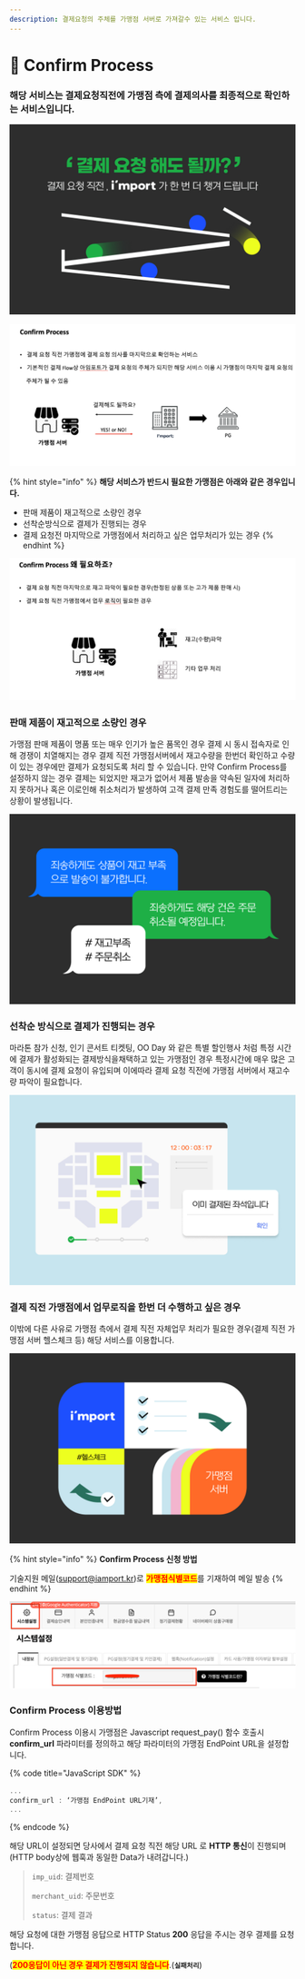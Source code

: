 ```yaml
---
description: 결제요청의 주체를 가맹점 서버로 가져갈수 있는 서비스 입니다.
---
```


# 🔏 Confirm Process

### 해당 서비스는 결제요청직전에 가맹점 측에 결제의사를 최종적으로 확인하는 서비스입니다.

![](<../.gitbook/assets/image (16) (1) (1) (2).png>)

![Confirm Process](<../.gitbook/assets/image (3) (1) (1).png>)

{% hint style="info" %}
**해당 서비스가 반드시 필요한 가맹점은 아래와 같은 경우입니다.**&#x20;

* 판매 제품이 재고적으로 소량인 경우
* 선착순방식으로 결제가 진행되는 경우
* 결제 요청전 마지막으로 가맹점에서 처리하고 싶은 업무처리가 있는 경우&#x20;
{% endhint %}

![Confirm Process](<../.gitbook/assets/image (14) (1) (1) (1) (1).png>)

### **판매 제품이 재고적으로 소량인 경우**

가맹점 판매 제품이 명품 또는 매우 인기가 높은 품목인 경우 결제 시 동시 접속자로 인해 경쟁이 치열해지는 경우 결제 직전 가맹점서버에서 재고수량을 한번더 확인하고 수량이 있는 경우에만 결제가 요청되도록 처리 할 수 있습니다. 만약 Confirm Process를 설정하지 않는 경우 결제는 되었지만 재고가 없어서 제품 발송을 약속된 일자에 처리하지 못하거나 혹은 이로인해 취소처리가 발생하여 고객 결제 만족 경험도를 떨어트리는 상황이 발생됩니다.

![](<../.gitbook/assets/image (14) (1) (1) (1).png>)

### **선착순 방식으로 결제가 진행되는 경우**

마라톤 참가 신청, 인기 콘서트 티켓팅, OO Day 와 같은 특별 할인행사 처럼 특정 시간에 결제가 활성화되는 결제방식을채택하고 있는 가맹점인 경우 특정시간에 매우 많은 고객이 동시에 결제 요청이 유입되며 이에따라 결제 요청 직전에 가맹점 서버에서 재고수량 파악이 필요합니다.

![](<../.gitbook/assets/image (4) (1) (1).png>)

### **결제 직전 가맹점에서 업무로직을 한번 더 수행하고 싶은 경우**

이밖에 다른 사유로 가맹점 측에서 결제 직전 자체업무 처리가 필요한 경우(결제 직전 가맹점 서버 헬스체크 등) 해당 서비스를 이용합니다.

![](<../.gitbook/assets/image (5) (1) (1) (1).png>)

{% hint style="info" %}
**Confirm Process 신청 방법**

기술지원 메일([support@iamport.kr](mailto:support@iamport.kr))로 <mark style="color:red;">**가맹점식별코드**</mark>를 기재하여 메일 발송
{% endhint %}

![가맹점 식별코드 확인방법](<../.gitbook/assets/image (18) (1) (1) (1) (1) (1) (1).png>)

### **Confirm Process 이용방법**

Confirm Process 이용시 가맹점은 Javascript request\_pay() 함수 호출시 **confirm\_url** 파라미터를 정의하고 해당 파라미터의 가맹점 EndPoint URL을 설정합니다.

{% code title="JavaScript SDK" %}
```jsx
... 
confirm_url : ‘가맹점 EndPoint URL기재’,
...
```
{% endcode %}

해당 URL이 설정되면 당사에서 결제 요청 직전 해당 URL 로 **HTTP 통신**이 진행되며 (HTTP body상에 웹훅과 동일한 Data가 내려갑니다.)

> `imp_uid`: 결제번호
>
> `merchant_uid`: 주문번호
>
> `status`: 결제 결과

해당 요청에 대한 가맹점 응답으로 HTTP Status **200** 응답을 주시는 경우 결제를 요청합니다.

(<mark style="color:red;">**200응답이 아닌 경우 결제가 진행되지 않습니다**</mark>.(**`실패처리`**)
